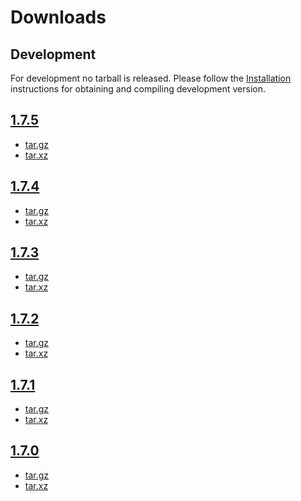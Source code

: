 # Downloads

## Development

For development no tarball is released. Please follow the
[Installation](../INSTALL/) instructions for obtaining and compiling
development version.

## [1.7.5](https://github.com/davatorium/rofi/releases/tag/1.7.5)

- [tar.gz](https://github.com/davatorium/rofi/releases/download/1.7.5/rofi-1.7.5.tar.gz)
- [tar.xz](https://github.com/davatorium/rofi/releases/download/1.7.5/rofi-1.7.5.tar.xz)

## [1.7.4](https://github.com/davatorium/rofi/releases/tag/1.7.4)

- [tar.gz](https://github.com/davatorium/rofi/releases/download/1.7.4/rofi-1.7.4.tar.gz)
- [tar.xz](https://github.com/davatorium/rofi/releases/download/1.7.4/rofi-1.7.4.tar.xz)

## [1.7.3](https://github.com/davatorium/rofi/releases/tag/1.7.3)

- [tar.gz](https://github.com/davatorium/rofi/releases/download/1.7.3/rofi-1.7.3.tar.gz)
- [tar.xz](https://github.com/davatorium/rofi/releases/download/1.7.3/rofi-1.7.3.tar.xz)

## [1.7.2](https://github.com/davatorium/rofi/releases/tag/1.7.2)

- [tar.gz](https://github.com/davatorium/rofi/releases/download/1.7.2/rofi-1.7.2.tar.gz)
- [tar.xz](https://github.com/davatorium/rofi/releases/download/1.7.2/rofi-1.7.2.tar.xz)

## [1.7.1](https://github.com/davatorium/rofi/releases/tag/1.7.1)

- [tar.gz](https://github.com/davatorium/rofi/releases/download/1.7.1/rofi-1.7.1.tar.gz)
- [tar.xz](https://github.com/davatorium/rofi/releases/download/1.7.1/rofi-1.7.1.tar.xz)

## [1.7.0](https://github.com/davatorium/rofi/releases/tag/1.7.0)

- [tar.gz](https://github.com/davatorium/rofi/releases/download/1.7.0/rofi-1.7.0.tar.gz)
- [tar.xz](https://github.com/davatorium/rofi/releases/download/1.7.0/rofi-1.7.0.tar.xz)
